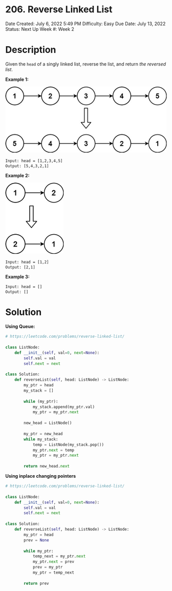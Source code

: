 # 206. Reverse Linked List

Date Created: July 6, 2022 5:49 PM
Difficulty: Easy
Due Date: July 13, 2022
Status: Next Up
Week #: Week 2

# Description

Given the `head` of a singly linked list, reverse the list, and return *the reversed list*.

**Example 1:**

![Untitled](206%20Reverse%20Linked%20List%20f881e290f3ed4ec582d8069372a19fcb/Untitled.png)

```
Input: head = [1,2,3,4,5]
Output: [5,4,3,2,1]

```

**Example 2:**

![Untitled](206%20Reverse%20Linked%20List%20f881e290f3ed4ec582d8069372a19fcb/Untitled%201.png)

```
Input: head = [1,2]
Output: [2,1]

```

**Example 3:**

```
Input: head = []
Output: []
```

# Solution

**Using Queue:**

```python
# https://leetcode.com/problems/reverse-linked-list/

class ListNode:
    def __init__(self, val=0, next=None):
        self.val = val
        self.next = next

class Solution:
    def reverseList(self, head: ListNode) -> ListNode:
        my_ptr = head
        my_stack = []

        while (my_ptr):
            my_stack.append(my_ptr.val)
            my_ptr = my_ptr.next

        new_head = ListNode()

        my_ptr = new_head
        while my_stack:
            temp = ListNode(my_stack.pop())
            my_ptr.next = temp
            my_ptr = my_ptr.next

        return new_head.next
```

**Using inplace changing pointers**

```python
# https://leetcode.com/problems/reverse-linked-list/

class ListNode:
    def __init__(self, val=0, next=None):
        self.val = val
        self.next = next

class Solution:
    def reverseList(self, head: ListNode) -> ListNode:
        my_ptr = head
        prev = None

        while my_ptr:
            temp_next = my_ptr.next
            my_ptr.next = prev
            prev = my_ptr
            my_ptr = temp_next
            
        return prev
```